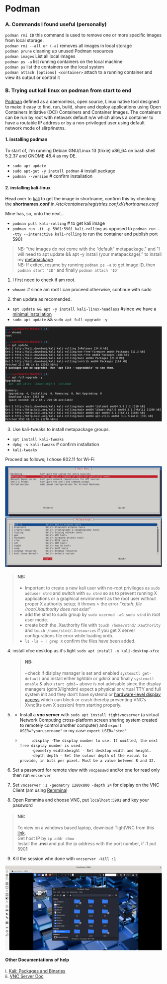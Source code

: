 # Podman

### A. Commands I found useful (personally)

   `podman rmi ID` this command is used to remove one or more specific images from local storage.  
   `podman rmi --all or (-a)`  removes all images in local storage  
   `podman prune` cleaning up unused Podman resources  
   `podman images` List all local images   
   `podman ps -a` list running containers on the local machine  
   `podman ps` list the containers on the local system  
   `podman attach [options] <container>` attach to a running container and view its output or control it  



### B. Trying out kali linux on podman from start to end

[Podman](https://docs.podman.io/en/latest/) defined as a daemonless, open source, Linux native tool designed to make it easy to find, run, build, share and deploy applications using Open Containers Initiative (OCI) Containers and Container Images. The containers can be run by root with netavark default n/w which allows a container to have a routable IP address or by a non-privileged user using default network mode of slirp4netns.

#### 1. installing podman

To start of, I'm running Debian GNU/Linux 13 (trixie) x86_64 on bash shell 5.2.37 and GNOME 48.4 as my DE.

- `sudo apt update`
- `sudo apt-get -y install podman` # install package
- `podman --version` # confirm installation


#### 2. installing kali-linux

Head over to [kali](https://www.kali.org/get-kali/#kali-containers) to get the image in shortname, confirm this by checking the **shortnames.conf**  in */etc/containers/registries.conf.d/shortnames.conf*

Mine has, so, onto the next...

- `podman pull kali-rolling` # to get kali image
- `podman run -it -p 5901:5901 kali-rolling` as opposed to `podman run --tty --interactive kali-rolling` to run the container and publish port 5901

> NB: "the images do not come with the “default” metapackage." and "I will need to apt update && apt -y install (your metapackage)." to install my [metapackage](https://www.kali.org/docs/general-use/metapackages/).  
NB: If exited, resume by running `podman ps -a` to get image ID, then `podman start 'ID'` and finally `podman attach 'ID'`

1. I first need to check if am root.

- `whoami` # since am root I can proceed otherwise, continue with sudo

2. then update as recomended.

- `apt update && apt -y install kali-linux-headless` #since we have a [minimal installation](https://www.kali.org/docs/troubleshooting/common-minimum-setup/) 
- `sudo apt update` && `sudo apt full-upgrade -y`

![kali image](imgs/kali_1.png)

3. Use kali-tweaks to install metapackage groups.

- `apt install kali-tweaks`
- `dpkg -s kali-tweaks` # confirm installation
- `kali-tweaks`

Proceed as follows; I chose 802.11 for Wi-Fi

![kali image](imgs/metapkg.png)
![kali image](imgs/Wifi_tool.png)

> #### NB:
> - Important to create a new kali user with no-root privileges as `sudo adduser stnd` and switch with `su stnd` so as to prevent running X applications or a graphical environment as the root user without proper X authority setup; it throws > the error *_"xauth: file /root/.Xauthority does not exist"_*
>  - add the stnd to sudo group by `sudo usermod -aG sudo stnd` in root user mode.
>  - create both the .Xauthority file with `touch /home/stnd/.Xauthority` and `touch /home/stnd/.Xresources` if you get X server configurations file error while loading xrdb.
>  - `ls -la ~ | grep X` confirm the files have been added.

4. install xfce desktop as it's light `sudo apt install -y kali-desktop-xfce`
   > #### NB:
   > ~check if dislplay manager is set and enabled `systemctl get-default` and install either *lightdm* or *gdm3* and finally `systemctl enable` & also    `start gdm3`~
   above is not advisable since the display managers (gdm3/lightdm) expect a physical or virtual TTY and full system init and they don’t have systemd or    [hardware-level display access](https://www.kali.org/get-kali/#kali-containers) which can block or crash thereby preventing VNC’s Xvnc(its own X         session) from starting properly.


5. - Install a **vnc server** with `sudo apt install tightvncserver` (a virtual Network Computing cross-platform screen sharing system created to remotely control another computer) and `export USER="yourusername"` in my case `export USER="stnd"`

   - ```
          :display -The display number to use. If omitted, the next free display number is used.
          -geometry widthxheight - Set desktop width and height.
          -depth depth - Set the colour depth of the visual to provide, in bits per pixel. Must be a value between 8 and 32.
     ```

6. Set a password for remote view with `vncpasswd` and/or one for read only then  run `vncserver`
7. Set `vncserver :1 -geometry 1280x800 -depth 24` for display on the VNC Client (am using [Remmina](https://remmina.org/))
8. Open Remmina and choose VNC, put `localhost:5901` and key your password
> #### NB:
   > To view on a windows based laptop, download TightVNC from this [link](https://www.tightvnc.com/download/2.8.85/tightvnc-2.8.85-gpl-setup-64bit.msi).  
   > Get host IP by `ip addr show`  
   > Install the **.msi** and put the ip address with the port number, if :1 put 590**1**
9. Kill the session whe done with `vncserver -kill :1`

![final image](imgs/final.png)


#### Other Documentations of help

i. [Kali: Packages and Binaries](https://www.kali.org/tools/kali-meta/)  
ii. [VNC Server Doc](https://www.commandlinux.com/man-page/man1/vncserver.1.html)
